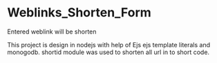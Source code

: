 # Weblinks_Shorten_Form
Entered weblink will be shorten

This project is design in nodejs with help of Ejs ejs template literals and monogodb.
shortid module was used to shorten all url in to short code.
